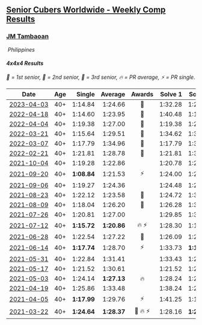 <style>table {white-space: nowrap;}</style>
<link rel="stylesheet" type="text/css" href="/scw-comp/css/flags.css" />

## [Senior Cubers Worldwide - Weekly Comp Results](/scw-comp/results/)
### [JM Tambaoan](README.md)

<i class="flag flag-PH" />&nbsp;Philippines

#### 4x4x4 Results

<span style="white-space: nowrap;">🥇 = 1st senior</span>, <span style="white-space: nowrap;">🥈 = 2nd senior</span>, <span style="white-space: nowrap;">🥉 = 3rd senior</span>, <span style="white-space: nowrap;">🔥 = PR average</span>, <span style="white-space: nowrap;">⚡ = PR single</span>.

| Date | Age | Single | Average | Awards | Solve 1 | Solve 2 | Solve 3 | Solve 4 | Solve 5 | Video |
| :--: | :--: | --: | --: | :--: | --: | --: | --: | --: | --: | :-- |
| [2023-04-03](../../results/2023-04-03/444.md) | 40+ | 1:14.84 | 1:24.66 | 🥉 | 1:32.28 | 1:20.22 | 1:24.70 | 1:14.84 | 1:29.05 | [Desktop](https://www.facebook.com/events/1352032565369803/permalink/1353561541883572) / [Mobile](https://m.facebook.com/events/1352032565369803?view=permalink&id=1353561541883572) |
| [2022-04-18](../../results/2022-04-18/444.md) | 40+ | 1:14.60 | 1:23.95 | 🥈 | 1:40.48 | 1:16.19 | 1:14.60 | 1:22.89 | 1:32.76 | [Desktop](https://www.facebook.com/events/651121915952604/permalink/658609625203833) / [Mobile](https://m.facebook.com/events/651121915952604?view=permalink&id=658609625203833) |
| [2022-04-04](../../results/2022-04-04/444.md) | 40+ | 1:19.38 | 1:27.00 | 🥈 | 1:19.38 | 1:25.45 | 1:37.50 | 1:23.91 | 1:31.64 | [Desktop](https://www.facebook.com/events/405703218032158/permalink/408834614385685) / [Mobile](https://m.facebook.com/events/405703218032158?view=permalink&id=408834614385685) |
| [2022-03-21](../../results/2022-03-21/444.md) | 40+ | 1:15.64 | 1:29.51 | 🥈 | 1:34.62 | 1:32.49 | 1:21.41 | 1:50.72 | 1:15.64 | [Desktop](https://www.facebook.com/events/498666361787423/permalink/505724014414991) / [Mobile](https://m.facebook.com/events/498666361787423?view=permalink&id=505724014414991) |
| [2022-03-07](../../results/2022-03-07/444.md) | 40+ | 1:17.79 | 1:34.96 | 🥉 | 1:17.79 | 1:35.60 | 1:34.52 | 1:34.77 | 1:38.42 | [Desktop](https://www.facebook.com/events/535512814493645/permalink/540192627358997) / [Mobile](https://m.facebook.com/events/535512814493645?view=permalink&id=540192627358997) |
| [2022-02-21](../../results/2022-02-21/444.md) | 40+ | 1:21.81 | 1:28.78 | 🥇 | 1:21.81 | 1:32.64 | 1:31.54 | 1:31.01 | 1:23.80 | [Desktop](https://www.facebook.com/events/627504321814800/permalink/630418404856725) / [Mobile](https://m.facebook.com/events/627504321814800?view=permalink&id=630418404856725) |
| [2021-10-04](../../results/2021-10-04/444.md) | 40+ | 1:19.28 | 1:22.86 |  | 1:20.78 | 1:21.20 | 1:19.28 | 1:40.17 | 1:26.60 | [Desktop](https://www.facebook.com/events/150603127207792/permalink/158356853099086) / [Mobile](https://m.facebook.com/events/150603127207792?view=permalink&id=158356853099086) |
| [2021-09-20](../../results/2021-09-20/444.md) | 40+ | **1:08.84** | 1:21.53 | ⚡ | 1:24.00 | 1:22.85 | 1:43.55 | **1:08.84** | 1:17.74 | [Desktop](https://www.facebook.com/events/4223726381008841/permalink/4268124539902358) / [Mobile](https://m.facebook.com/events/4223726381008841?view=permalink&id=4268124539902358) |
| [2021-09-06](../../results/2021-09-06/444.md) | 40+ | 1:19.27 | 1:24.36 |  | 1:24.48 | 1:23.84 | 1:24.75 | 1:46.55 | 1:19.27 | [Desktop](https://www.facebook.com/events/899313470960376/permalink/908069730084750) / [Mobile](https://m.facebook.com/events/899313470960376?view=permalink&id=908069730084750) |
| [2021-08-23](../../results/2021-08-23/444.md) | 40+ | 1:22.12 | 1:23.58 | 🥉 | 1:24.72 | 1:33.32 | 1:23.67 | 1:22.34 | 1:22.12 | [Desktop](https://www.facebook.com/events/1108693076205590/permalink/1117524145322483) / [Mobile](https://m.facebook.com/events/1108693076205590?view=permalink&id=1117524145322483) |
| [2021-08-09](../../results/2021-08-09/444.md) | 40+ | 1:18.04 | 1:26.20 | 🥈 | 1:26.28 | 1:33.84 | 1:18.04 | 1:34.20 | 1:18.49 | [Desktop](https://www.facebook.com/events/2863148610663733/permalink/2872619099716684) / [Mobile](https://m.facebook.com/events/2863148610663733?view=permalink&id=2872619099716684) |
| [2021-07-26](../../results/2021-07-26/444.md) | 40+ | 1:20.81 | 1:27.00 |  | 1:29.85 | 1:38.36 | 1:20.81 | 1:29.86 | 1:21.28 | [Desktop](https://www.facebook.com/events/210838191047415/permalink/220305530100681) / [Mobile](https://m.facebook.com/events/210838191047415?view=permalink&id=220305530100681) |
| [2021-07-12](../../results/2021-07-12/444.md) | 40+ | **1:15.72** | **1:20.86** | 🔥 ⚡ | 1:28.30 | 1:16.96 | **1:15.72** | 1:17.33 | 1:47.60 | [Desktop](https://www.facebook.com/events/3019269651530977/permalink/3052636694860939) / [Mobile](https://m.facebook.com/events/3019269651530977?view=permalink&id=3052636694860939) |
| [2021-06-28](../../results/2021-06-28/444.md) | 40+ | 1:22.54 | 1:27.22 | 🥉 | 1:26.09 | 1:27.27 | 1:22.54 | 1:28.31 | 1:44.24 | [Desktop](https://www.facebook.com/events/248738199926629/permalink/256187879181661) / [Mobile](https://m.facebook.com/events/248738199926629?view=permalink&id=256187879181661) |
| [2021-06-14](../../results/2021-06-14/444.md) | 40+ | **1:17.74** | 1:28.70 | ⚡ | 1:33.73 | **1:17.74** | 1:30.96 | 1:37.74 | 1:21.40 | [Desktop](https://www.facebook.com/events/833966864162581/permalink/840905003468767) / [Mobile](https://m.facebook.com/events/833966864162581?view=permalink&id=840905003468767) |
| [2021-05-31](../../results/2021-05-31/444.md) | 40+ | 1:22.84 | 1:31.41 |  | 1:33.43 | 1:22.84 | 1:35.76 | 1:26.81 | 1:34.00 | [Desktop](https://www.facebook.com/events/1677723082618127/permalink/1686632771727158) / [Mobile](https://m.facebook.com/events/1677723082618127?view=permalink&id=1686632771727158) |
| [2021-05-17](../../results/2021-05-17/444.md) | 40+ | 1:21.52 | 1:30.61 |  | 1:21.52 | 1:24.78 | 1:39.28 | 1:38.76 | 1:28.30 | [Desktop](https://www.facebook.com/events/373354890741855/permalink/379058230171521) / [Mobile](https://m.facebook.com/events/373354890741855?view=permalink&id=379058230171521) |
| [2021-05-03](../../results/2021-05-03/444.md) | 40+ | 1:24.14 | **1:27.13** | 🔥 | 1:28.24 | 1:27.59 | 1:50.68 | 1:24.14 | 1:25.56 | [Desktop](https://www.facebook.com/events/158701836186375/permalink/163773142345911) / [Mobile](https://m.facebook.com/events/158701836186375?view=permalink&id=163773142345911) |
| [2021-04-19](../../results/2021-04-19/444.md) | 40+ | 1:25.86 | 1:33.48 |  | 1:38.24 | 1:26.33 | 1:40.50 | 1:25.86 | 1:35.86 | [Desktop](https://www.facebook.com/events/1009195762821458/permalink/1014368565637511) / [Mobile](https://m.facebook.com/events/1009195762821458?view=permalink&id=1014368565637511) |
| [2021-04-05](../../results/2021-04-05/444.md) | 40+ | **1:17.99** | 1:29.76 | ⚡ | 1:41.25 | 1:18.79 | 1:29.24 | 1:41.35 | **1:17.99** | [Desktop](https://www.facebook.com/events/2619499895016321/permalink/2623960291236948) / [Mobile](https://m.facebook.com/events/2619499895016321?view=permalink&id=2623960291236948) |
| [2021-03-22](../../results/2021-03-22/444.md) | 40+ | **1:24.64** | **1:28.37** | 🥉 🔥 ⚡ | 1:28.16 | **1:24.64** | 2:07.20 | 1:26.93 | 1:30.01 | [Desktop](https://www.facebook.com/events/2537500386546221/permalink/2540749969554596) / [Mobile](https://m.facebook.com/events/2537500386546221?view=permalink&id=2540749969554596) |


<!-- Global site tag (gtag.js) - Google Analytics -->
<script async src="https://www.googletagmanager.com/gtag/js?id=UA-86348435-3"></script>
<script>window.dataLayer = window.dataLayer || []; function gtag() {dataLayer.push(arguments);} gtag('js', new Date()); gtag('config', 'UA-86348435-3');</script>
